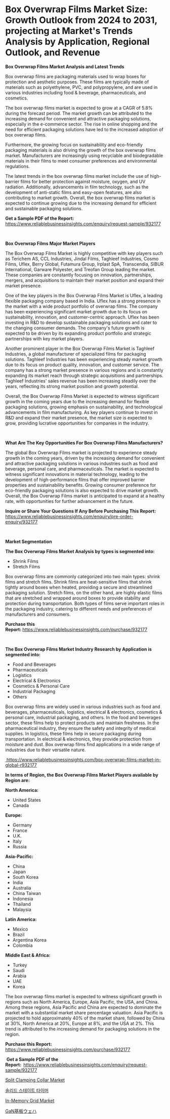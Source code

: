 <p><h1>Box Overwrap Films Market Size: Growth Outlook from 2024 to 2031, projecting at Market's Trends Analysis by Application, Regional Outlook, and Revenue</h1></p><p><strong>Box Overwrap Films Market Analysis and Latest Trends</strong></p>
<p><p>Box overwrap films are packaging materials used to wrap boxes for protection and aesthetic purposes. These films are typically made of materials such as polyethylene, PVC, and polypropylene, and are used in various industries including food & beverage, pharmaceuticals, and cosmetics.</p><p>The box overwrap films market is expected to grow at a CAGR of 5.8% during the forecast period. The market growth can be attributed to the increasing demand for convenient and attractive packaging solutions, especially in the e-commerce sector. The rise in online shopping and the need for efficient packaging solutions have led to the increased adoption of box overwrap films.</p><p>Furthermore, the growing focus on sustainability and eco-friendly packaging materials is also driving the growth of the box overwrap films market. Manufacturers are increasingly using recyclable and biodegradable materials in their films to meet consumer preferences and environmental regulations.</p><p>The latest trends in the box overwrap films market include the use of high-barrier films for better protection against moisture, oxygen, and UV radiation. Additionally, advancements in film technology, such as the development of anti-static films and easy-open features, are also contributing to market growth. Overall, the box overwrap films market is expected to continue growing due to the increasing demand for efficient and sustainable packaging solutions.</p></p>
<p><strong>Get a Sample PDF of the Report:&nbsp;</strong> <a href="https://www.reliablebusinessinsights.com/enquiry/request-sample/932177">https://www.reliablebusinessinsights.com/enquiry/request-sample/932177</a></p>
<p>&nbsp;</p>
<p><strong>Box Overwrap Films Major Market Players</strong></p>
<p><p>The Box Overwrap Films Market is highly competitive with key players such as Terichem AS, CCL Industries, Jindal Films, Taghleef Industries, Cosmo Films, Uflex, Berry Global, Futamura Group, Irplast SpA, Transcendia, SIBUR International, Garware Polyester, and Treofan Group leading the market. These companies are constantly focusing on innovation, partnerships, mergers, and acquisitions to maintain their market position and expand their market presence.</p><p>One of the key players in the Box Overwrap Films Market is Uflex, a leading flexible packaging company based in India. Uflex has a strong presence in the market with a wide product portfolio of overwrap films. The company has been experiencing significant market growth due to its focus on sustainability, innovation, and customer-centric approach. Uflex has been investing in R&D to develop sustainable packaging solutions and cater to the changing consumer demands. The company's future growth is expected to be driven by its expanding product portfolio and strategic partnerships with key market players.</p><p>Another prominent player in the Box Overwrap Films Market is Taghleef Industries, a global manufacturer of specialized films for packaging solutions. Taghleef Industries has been experiencing steady market growth due to its focus on product quality, innovation, and customer service. The company has a strong market presence in various regions and is constantly expanding its market reach through strategic acquisitions and partnerships. Taghleef Industries' sales revenue has been increasing steadily over the years, reflecting its strong market position and growth potential.</p><p>Overall, the Box Overwrap Films Market is expected to witness significant growth in the coming years due to the increasing demand for flexible packaging solutions, growing emphasis on sustainability, and technological advancements in film manufacturing. As key players continue to invest in R&D and expand their market presence, the market size is expected to grow, providing lucrative opportunities for companies in the industry.</p></p>
<p>&nbsp;</p>
<p><strong>What Are The Key Opportunities For Box Overwrap Films Manufacturers?</strong></p>
<p><p>The global Box Overwrap Films market is projected to experience steady growth in the coming years, driven by the increasing demand for convenient and attractive packaging solutions in various industries such as food and beverage, personal care, and pharmaceuticals. The market is expected to witness significant innovations in material technology, leading to the development of high-performance films that offer improved barrier properties and sustainability benefits. Growing consumer preference for eco-friendly packaging solutions is also expected to drive market growth. Overall, the Box Overwrap Films market is anticipated to expand at a healthy rate, with opportunities for further advancement in the future.</p></p>
<p><strong>Inquire or Share Your Questions If Any Before Purchasing This Report:</strong> <a href="https://www.reliablebusinessinsights.com/enquiry/pre-order-enquiry/932177">https://www.reliablebusinessinsights.com/enquiry/pre-order-enquiry/932177</a></p>
<p>&nbsp;</p>
<p><strong>Market Segmentation</strong></p>
<p><strong>The Box Overwrap Films Market Analysis by types is segmented into:</strong></p>
<p><ul><li>Shrink Films</li><li>Stretch Films</li></ul></p>
<p><p>Box overwrap films are commonly categorized into two main types: shrink films and stretch films. Shrink films are heat-sensitive films that shrink tightly around boxes when heated, providing a secure and streamlined packaging solution. Stretch films, on the other hand, are highly elastic films that are stretched and wrapped around boxes to provide stability and protection during transportation. Both types of films serve important roles in the packaging industry, catering to different needs and preferences of manufacturers and consumers.</p></p>
<p><strong>Purchase this Report:&nbsp;</strong><a href="https://www.reliablebusinessinsights.com/purchase/932177">https://www.reliablebusinessinsights.com/purchase/932177</a></p>
<p>&nbsp;</p>
<p><strong>The Box Overwrap Films Market Industry Research by Application is segmented into:</strong></p>
<p><ul><li>Food and Beverages</li><li>Pharmaceuticals</li><li>Logistics</li><li>Electrical & Electronics</li><li>Cosmetics & Personal Care</li><li>Industrial Packaging</li><li>Others</li></ul></p>
<p><p>Box overwrap films are widely used in various industries such as food and beverages, pharmaceuticals, logistics, electrical & electronics, cosmetics & personal care, industrial packaging, and others. In the food and beverages sector, these films help to protect products and maintain freshness. In the pharmaceutical industry, they ensure the safety and integrity of medical supplies. In logistics, these films help in secure packaging during transportation. In electrical & electronics, they provide protection from moisture and dust. Box overwrap films find applications in a wide range of industries due to their versatile nature.</p></p>
<p><a href="https://www.reliablebusinessinsights.com/box-overwrap-films-market-in-global-r932177">&nbsp;https://www.reliablebusinessinsights.com/box-overwrap-films-market-in-global-r932177</a></p>
<p><strong>In terms of Region, the Box Overwrap Films Market Players available by Region are:</strong></p>
<p>
    <p> <strong> North America: </strong>
        <ul>
            <li>United States</li>
            <li>Canada</li>
        </ul>
        </p> 
    <p> <strong> Europe: </strong>
        <ul>
            <li>Germany</li>
            <li>France</li>
            <li>U.K.</li>
            <li>Italy</li>
            <li>Russia</li>
        </ul>
        </p> 
    <p> <strong> Asia-Pacific: </strong>
        <ul>
            <li>China</li>
            <li>Japan</li>
            <li>South Korea</li>
            <li>India</li>
            <li>Australia</li>
            <li>China Taiwan</li>
            <li>Indonesia</li>
            <li>Thailand</li>
            <li>Malaysia</li>
        </ul>
        </p> 
    <p> <strong> Latin America: </strong>
        <ul>
            <li>Mexico</li>
            <li>Brazil</li>
            <li>Argentina Korea</li>
            <li>Colombia</li>
        </ul>
        </p> 
    <p> <strong> Middle East & Africa: </strong>
        <ul>
            <li>Turkey</li>
            <li>Saudi</li>
            <li>Arabia</li>
            <li>UAE</li>
            <li>Korea</li>
        </ul>
    </p>
    </p>
<p><p>The box overwrap films market is expected to witness significant growth in regions such as North America, Europe, Asia Pacific, the USA, and China. Among these regions, Asia Pacific and China are expected to dominate the market with a substantial market share percentage valuation. Asia Pacific is projected to hold approximately 40% of the market share, followed by China at 30%, North America at 20%, Europe at 8%, and the USA at 2%. This trend is attributed to the increasing demand for packaging solutions in the region.</p></p>
<p><strong>Purchase this Report: </strong><a href="https://www.reliablebusinessinsights.com/purchase/932177">https://www.reliablebusinessinsights.com/purchase/932177</a></p>
<p>&nbsp;<strong>Get a Sample PDF of the Report:&nbsp;&nbsp;</strong><a href="https://www.reliablebusinessinsights.com/enquiry/request-sample/932177">https://www.reliablebusinessinsights.com/enquiry/request-sample/932177</a></p>
<p><strong></strong></p>
<p><p><a href="https://medium.com/@gracielawharris42024/split-clamping-collar-market-industry-trends-and-forecast-for-period-from-2024-to-2031-d717d415ea7f">Split Clamping Collar Market</a></p><p><a href="https://github.com/rcabello548/Market-Research-Report-List-2/blob/main/4817579124187.md">솔리드 스테이트 타이머</a></p><p><a href="https://medium.com/@luke.wilson7856/in-memory-grid-market-share-market-analysis-growth-trends-forecasts-for-period-from-2024-d907441ef7da">In-Memory Grid Market</a></p><p><a href="https://github.com/roulaayoub-saad/Market-Research-Report-List-2/blob/main/9849315122745.md">GaN基板ウェハ</a></p></p>